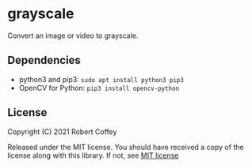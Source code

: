 # grayscale

Convert an image or video to grayscale.

## Dependencies

- python3 and pip3: `sudo apt install python3 pip3`
- OpenCV for Python: `pip3 install opencv-python`

## License

Copyright (C) 2021 Robert Coffey

Released under the MIT license. You should have received a copy of the
license along with this library. If not, see
[MIT license](https://opensource.org/licenses/MIT)
